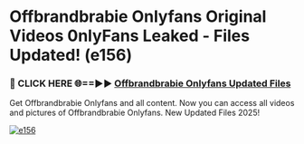 # Offbrandbrabie Onlyfans Original Videos 0nlyFans Leaked - Files Updated! (e156)

<h3>🔴 CLICK HERE 🌐==►► <a href="https://tinyurl.com/4seja8ks" rel="nofollow">Offbrandbrabie Onlyfans Updated Files</a></h3>

Get Offbrandbrabie Onlyfans and all content. Now you can access all videos and pictures of Offbrandbrabie Onlyfans. New Updated Files 2025!

[![e156](https://i.imgur.com/EWjZXRe.gif)](https://tinyurl.com/4seja8ks)

